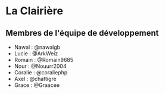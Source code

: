 # La Clairière
## Membres de l'équipe de développement
* Nawal : @nawalgb
* Lucie : @ArkWeiz
* Romain : @Romain9685
* Nour : @Nouurr2004
* Coralie : @coraliephp
* Axel : @chattigre
* Grace : @Graacee